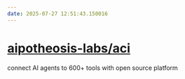 ```yaml
---
date: 2025-07-27 12:51:43.150016
---
```


# [aipotheosis-labs/aci](https://github.com/aipotheosis-labs/aci)

connect AI agents to 600+ tools with open source platform